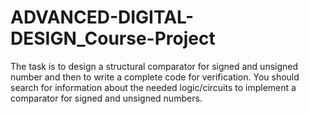 # ADVANCED-DIGITAL-DESIGN_Course-Project
The task is to design a structural comparator for signed and unsigned number and then to write a complete code for verification. You should search for information about the needed logic/circuits to implement a comparator for signed and unsigned numbers.
